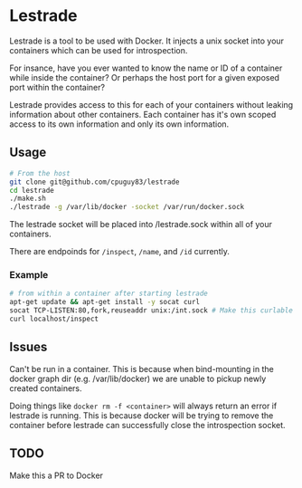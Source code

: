 # Lestrade

Lestrade is a tool to be used with Docker.
It injects a unix socket into your containers which can be used for
introspection.

For insance, have you ever wanted to know the name or ID of a container while
inside the container?
Or perhaps the host port for a given exposed port within the container?

Lestrade provides access to this for each of your containers without leaking
information about other containers.
Each container has it's own scoped access to its own information and only its
own information.

## Usage
```bash
# From the host
git clone git@github.com/cpuguy83/lestrade
cd lestrade
./make.sh
./lestrade -g /var/lib/docker -socket /var/run/docker.sock
```

The lestrade socket will be placed into /lestrade.sock within all of your
containers.

There are endpoinds for `/inspect`, `/name`, and `/id` currently.

### Example
```bash
# from within a container after starting lestrade
apt-get update && apt-get install -y socat curl
socat TCP-LISTEN:80,fork,reuseaddr unix:/int.sock # Make this curlable
curl localhost/inspect
```

## Issues
Can't be run in a container.  This is because when bind-mounting in the
docker graph dir (e.g. /var/lib/docker) we are unable to pickup newly
created containers.

Doing things like `docker rm -f <container>` will always return an error
if lestrade is running.
This is because docker will be trying to remove the container before
lestrade can successfully close the introspection socket.

## TODO
Make this a PR to Docker
